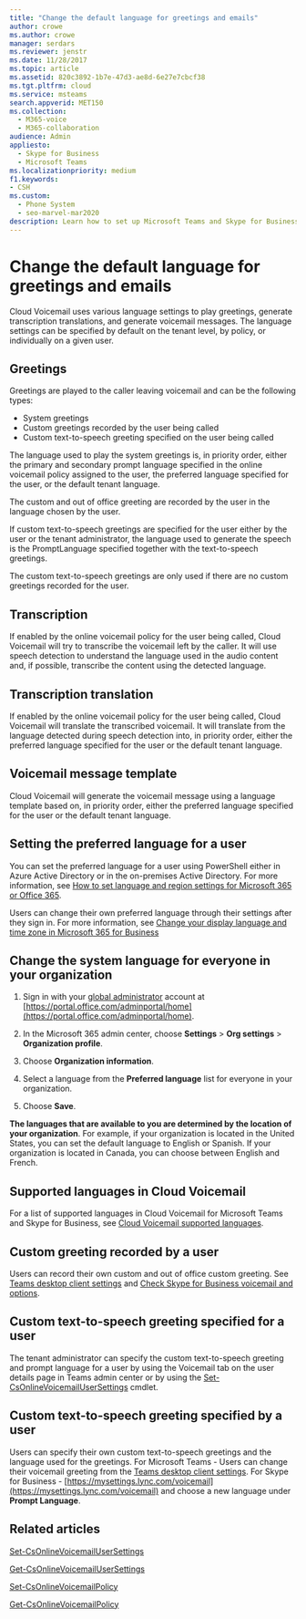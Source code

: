```yaml
---
title: "Change the default language for greetings and emails"
author: crowe
ms.author: crowe
manager: serdars
ms.reviewer: jenstr
ms.date: 11/28/2017
ms.topic: article
ms.assetid: 820c3892-1b7e-47d3-ae8d-6e27e7cbcf38
ms.tgt.pltfrm: cloud
ms.service: msteams
search.appverid: MET150
ms.collection: 
  - M365-voice
  - M365-collaboration
audience: Admin
appliesto: 
  - Skype for Business
  - Microsoft Teams
ms.localizationpriority: medium
f1.keywords:
- CSH
ms.custom: 
  - Phone System
  - seo-marvel-mar2020
description: Learn how to set up Microsoft Teams and Skype for Business to use another language for your organization's default voicemail greeting.
---
```


# Change the default language for greetings and emails

Cloud Voicemail uses various language settings to play greetings, generate transcription translations, and generate voicemail messages. The language settings can be
specified by default on the tenant level, by policy, or individually on a given user.

## Greetings
Greetings are played to the caller leaving voicemail and can be the following types:

- System greetings
- Custom greetings recorded by the user being called
- Custom text-to-speech greeting specified on the user being called

The language used to play the system greetings is, in priority order, either the primary and secondary prompt language specified in the online voicemail policy assigned
to the user, the preferred language specified for the user, or the default tenant language.

The custom and out of office greeting are recorded by the user in the language chosen by the user.

If custom text-to-speech greetings are specified for the user either by the user or the tenant administrator, the language used to generate the speech is the
PromptLanguage specified together with the text-to-speech greetings.

The custom text-to-speech greetings are only used if there are no custom greetings recorded for the user.

## Transcription
If enabled by the online voicemail policy for the user being called, Cloud Voicemail will try to transcribe the voicemail left by the caller. It will use speech detection
to understand the language used in the audio content and, if possible, transcribe the content using the detected language.

## Transcription translation
If enabled by the online voicemail policy for the user being called, Cloud Voicemail will translate the transcribed voicemail. It will translate from the language detected
during speech detection into, in priority order, either the preferred language specified for the user or the default tenant language.

## Voicemail message template
Cloud Voicemail will generate the voicemail message using a language template based on, in priority order, either the preferred language specified for the user or the
default tenant language.

## Setting the preferred language for a user
You can set the preferred language for a user using PowerShell either in Azure Active Directory or in the on-premises Active Directory. For more information, see [How to set language and region settings for Microsoft 365 or Office 365](/office365/troubleshoot/access-management/set-language-and-region).

Users can change their own preferred language through their settings after they sign in. For more information, see [Change your display language and time zone in Microsoft 365 for Business](https://support.office.com/article/change-your-display-language-and-time-zone-in-microsoft-365-for-business-6f238bff-5252-441e-b32b-655d5d85d15b?ui=en-US&rs=en-US&ad=US)

## Change the system language for everyone in your organization

1. Sign in with your [global administrator](https://support.office.com/article/da585eea-f576-4f55-a1e0-87090b6aaa9d) account at [https://portal.office.com/adminportal/home](https://portal.office.com/adminportal/home).

2. In the Microsoft 365 admin center, choose **Settings** > **Org settings** > **Organization profile**.

3. Choose **Organization information**.

4. Select a language from the **Preferred language** list for everyone in your organization.

5. Choose **Save**.

**The languages that are available to you are determined by the location of your organization**. For example, if your organization is located in the United States, you can set the default language to English or Spanish. If your organization is located in Canada, you can choose between English and French.

## Supported languages in Cloud Voicemail
For a list of supported languages in Cloud Voicemail for Microsoft Teams and Skype for Business, see [Cloud Voicemail supported languages](languages-for-voicemail-greetings-and-messages.md).
  

## Custom greeting recorded by a user
Users can record their own custom and out of office custom greeting. See  [Teams desktop client settings](https://support.office.com/article/manage-your-call-settings-in-teams-456cb611-3477-496f-b31a-6ab752a7595f) and [Check Skype for Business voicemail and options](https://support.office.com/article/2deea7f8-831f-4e85-a0d4-b34da55945a8).

## Custom text-to-speech greeting specified for a user
The tenant administrator can specify the custom text-to-speech greeting and prompt language for a user by using the Voicemail tab on the user details page in Teams admin center or by using the [Set-CsOnlineVoicemailUserSettings](/powershell/module/skype/set-csonlinevoicemailusersettings) cmdlet.

## Custom text-to-speech greeting specified by a user
Users can specify their own custom text-to-speech greetings and the language used for the greetings. For Microsoft Teams - Users can change their voicemail greeting from the [Teams desktop client settings](https://support.office.com/article/manage-your-call-settings-in-teams-456cb611-3477-496f-b31a-6ab752a7595f). For Skype for Business - [https://mysettings.lync.com/voicemail](https://mysettings.lync.com/voicemail) and choose a new language under **Prompt Language**. 


## Related articles

[Set-CsOnlineVoicemailUserSettings](/powershell/module/skype/set-csonlinevoicemailusersettings)

[Get-CsOnlineVoicemailUserSettings](/powershell/module/skype/get-csonlinevoicemailusersettings)

[Set-CsOnlineVoicemailPolicy](/powershell/module/skype/set-csonlinevoicemailpolicy)

[Get-CsOnlineVoicemailPolicy](/powershell/module/skype/get-csonlinevoicemailpolicy)
